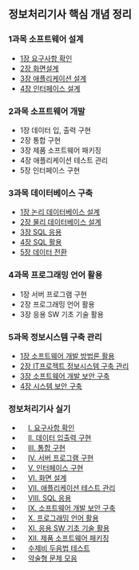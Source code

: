 ## 정보처리기사 핵심 개념 정리

### 1과목 소프트웨어 설계

*  [1장 요구사항 확인](https://github.com/PARKINHYO/Engineer-Information-Processing/blob/master/1%EA%B3%BC%EB%AA%A9%201%EC%9E%A5%20%EC%9A%94%EA%B5%AC%EC%82%AC%ED%95%AD%20%ED%99%95%EC%9D%B8.md)
*  [2장 화면설계](https://github.com/PARKINHYO/Engineer-Information-Processing/blob/master/1%EA%B3%BC%EB%AA%A9%202%EC%9E%A5%20%ED%99%94%EB%A9%B4%EC%84%A4%EA%B3%84.md)
*  [3장 애플리케이션 설계](https://github.com/PARKINHYO/Engineer-Information-Processing/blob/master/1%EA%B3%BC%EB%AA%A9%203%EC%9E%A5%20%EC%95%A0%ED%94%8C%EB%A6%AC%EC%BC%80%EC%9D%B4%EC%85%98%20%EC%84%A4%EA%B3%84.md)
*  [4장 인터페이스 설계](https://github.com/PARKINHYO/Engineer-Information-Processing/blob/master/1%EA%B3%BC%EB%AA%A9%204%EC%9E%A5%20%EC%9D%B8%ED%84%B0%ED%8E%98%EC%9D%B4%EC%8A%A4%20%EC%84%A4%EA%B3%84.md)
    
### 2과목 소프트웨어 개발

*  1장 데이터 입, 출력 구현
*  2장 통합 구현
*  3장 제품 소프트웨어 패키징
*  4장 애플리케이션 테스트 관리
*  5장 인터페이스 구현

### 3과목 데이터베이스 구축

*  [1장 논리 데이터베이스 설계](https://github.com/PARKINHYO/Engineer-Information-Processing/blob/master/3%EA%B3%BC%EB%AA%A9%201%EC%9E%A5%20%EB%85%BC%EB%A6%AC%20%ED%85%8C%EC%9D%B4%ED%84%B0%EB%B2%A0%EC%9D%B4%EC%8A%A4%20%EC%84%A4%EA%B3%84.md)
*  [2장 물리 데이터베이스 설계](https://github.com/PARKINHYO/Engineer-Information-Processing/blob/master/3%EA%B3%BC%EB%AA%A9%202%EC%9E%A5%20%EB%AC%BC%EB%A6%AC%20%EB%8D%B0%EC%9D%B4%ED%84%B0%EB%B2%A0%EC%9D%B4%EC%8A%A4%20%EC%84%A4%EA%B3%84.md)
*  [3장 SQL 응용](https://github.com/PARKINHYO/Engineer-Information-Processing/blob/master/3%EA%B3%BC%EB%AA%A9%203%EC%9E%A5%20SQL%EC%9D%91%EC%9A%A9.md)
*  [4장 SQL 활용](https://github.com/PARKINHYO/Engineer-Information-Processing/blob/master/3%EA%B3%BC%EB%AA%A9%204%EC%9E%A5%20SQL%ED%99%9C%EC%9A%A9.md)
*  [5장 데이터 전환](https://github.com/PARKINHYO/Engineer-Information-Processing/blob/master/3%EA%B3%BC%EB%AA%A9%205%EC%9E%A5%20%EB%8D%B0%EC%9D%B4%ED%84%B0%20%EC%A0%84%ED%99%98.md)

### 4과목 프로그래밍 언어 활용

*  1장 서버 프로그램 구현
*  2장 프로그래밍 언어 활용
*  3장 응용 SW 기초 기술 활용

### 5과목 정보시스템 구축 관리

*  [1장 소프트웨어 개발 방법론 활용](https://github.com/PARKINHYO/Engineer-Information-Processing/blob/master/5%EA%B3%BC%EB%AA%A9%201%EC%9E%A5%20%EC%86%8C%ED%94%84%ED%8A%B8%EC%9B%A8%EC%96%B4%20%EA%B0%9C%EB%B0%9C%20%EB%B0%A9%EB%B2%95%EB%A1%A0%20%ED%99%9C%EC%9A%A9.md)
*  [2장 IT프로젝트 정보시스템 구축 관리](https://github.com/PARKINHYO/Engineer-Information-Processing/blob/master/5%EA%B3%BC%EB%AA%A9%202%EC%9E%A5%20IT%ED%94%84%EB%A1%9C%EC%A0%9D%ED%8A%B8%20%EC%A0%95%EB%B3%B4%EC%8B%9C%EC%8A%A4%ED%85%9C%20%EA%B5%AC%EC%B6%95%20%EA%B4%80%EB%A6%AC.md)
*  [3장 소프트웨어 개발 보안 구축](https://github.com/PARKINHYO/Engineer-Information-Processing/blob/master/5%EA%B3%BC%EB%AA%A9%203%EC%9E%A5%20%EC%86%8C%ED%94%84%ED%8A%B8%EC%9B%A8%EC%96%B4%20%EA%B0%9C%EB%B0%9C%20%EB%B3%B4%EC%95%88%20%EA%B5%AC%EC%B6%95.md)
*  [4장 시스템 보안 구축](https://github.com/PARKINHYO/Engineer-Information-Processing/blob/master/5%EA%B3%BC%EB%AA%A9%204%EC%9E%A5%20%EC%8B%9C%EC%8A%A4%ED%85%9C%20%EB%B3%B4%EC%95%88%20%EA%B5%AC%EC%B6%95.md)


### 정보처리기사 실기
 * &nbsp;&nbsp;&nbsp;&nbsp;[Ⅰ. 요구사항 확인](https://ihp001.tistory.com/12)
 * &nbsp;&nbsp;&nbsp;&nbsp;[Ⅱ. 데이터 입출력 구현](https://ihp001.tistory.com/14)
 * &nbsp;&nbsp;&nbsp;&nbsp;[Ⅲ. 통합 구현](https://ihp001.tistory.com/17)
 * &nbsp;&nbsp;&nbsp;&nbsp;[Ⅳ. 서버 프로그램 구현](https://ihp001.tistory.com/18?category=792948)
 * &nbsp;&nbsp;&nbsp;&nbsp;[Ⅴ. 인터페이스 구현](https://ihp001.tistory.com/22?category=792948)
 * &nbsp;&nbsp;&nbsp;&nbsp;[Ⅵ. 화면 설계](https://ihp001.tistory.com/22?category=792948)
 * &nbsp;&nbsp;&nbsp;&nbsp;[Ⅶ. 애플리케이션 테스트 관리](https://ihp001.tistory.com/25)
 * &nbsp;&nbsp;&nbsp;&nbsp;[Ⅷ. SQL 응용](https://ihp001.tistory.com/28?category=792948)
 * &nbsp;&nbsp;&nbsp;&nbsp;[Ⅸ. 소프트웨어 개발 보안 구축](https://ihp001.tistory.com/31?category=792948)
 * &nbsp;&nbsp;&nbsp;&nbsp;[Ⅹ. 프로그래밍 언어 활용]()
 * &nbsp;&nbsp;&nbsp;&nbsp;[XI. 응용 SW 기초 기술 활용]()
 * &nbsp;&nbsp;&nbsp;&nbsp;[XII. 제품 소프트웨어 패키징]()
 * &nbsp;&nbsp;&nbsp;&nbsp;[수제비 두음법 테스트](https://github.com/PARKINHYO/Engineer-Information-Processing/blob/master/%EC%88%98%EC%A0%9C%EB%B9%84%EB%91%90%EC%9D%8C%EB%B2%95%ED%85%8C%EC%8A%A4%ED%8A%B8.pdf)
 * &nbsp;&nbsp;&nbsp;&nbsp;[약술형 문제 모음](https://github.com/PARKINHYO/Engineer-Information-Processing/blob/master/%EC%8B%A4%EA%B8%B0%EC%95%BD%EC%88%A0%ED%98%95.pdf)